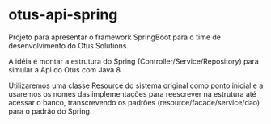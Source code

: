 # otus-api-spring

Projeto para apresentar o framework SpringBoot para o time de desenvolvimento do Otus Solutions.

A idéia é montar a estrutura do Spring (Controller/Service/Repository) para simular a Api do Otus com Java 8.

Utilizaremos uma classe Resource do sistema original como ponto inicial e a usaremos os nomes das implementações para reescrever na estrutura até acessar o banco, transcrevendo os padrões (resource/facade/service/dao) para o padrão do Spring. 

